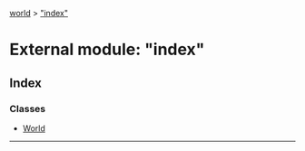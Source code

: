 [world](../README.md) > ["index"](../modules/_index_.md)

# External module: "index"

## Index

### Classes

* [World](../classes/_index_.world.md)

---


